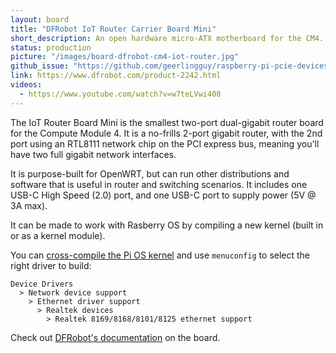 ```yaml
---
layout: board
title: "DFRobot IoT Router Carrier Board Mini"
short_description: An open hardware micro-ATX motherboard for the CM4.
status: production
picture: "/images/board-dfrobot-cm4-iot-router.jpg"
github_issue: "https://github.com/geerlingguy/raspberry-pi-pcie-devices/issues/114"
link: https://www.dfrobot.com/product-2242.html
videos:
  - https://www.youtube.com/watch?v=w7teLVwi408
---
```

The IoT Router Board Mini is the smallest two-port dual-gigabit router board for the Compute Module 4. It is a no-frills 2-port gigabit router, with the 2nd port using an RTL8111 network chip on the PCI express bus, meaning you'll have two full gigabit network interfaces.

It is purpose-built for OpenWRT, but can run other distributions and software that is useful in router and switching scenarios. It includes one USB-C High Speed (2.0) port, and one USB-C port to supply power (5V @ 3A max).

It can be made to work with Rasberry OS by compiling a new kernel (built in or as a kernel module).

You can  [cross-compile the Pi OS kernel](https://github.com/geerlingguy/raspberry-pi-pcie-devices/tree/master/extras/cross-compile) and use `menuconfig` to select the right driver to build:

```
Device Drivers
  > Network device support
    > Ethernet driver support
      > Realtek devices
        > Realtek 8169/8168/8101/8125 ethernet support
```

Check out [DFRobot's documentation](https://wiki.dfrobot.com/Compute_Module_4_IoT_Router_Board_Mini_SKU_DFR0767) on the board.
